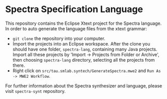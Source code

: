 # Spectra Specification Language
This repository contains the Eclipse Xtext project for the Spectra language. In order to auto generate the language files from the xtext grammar:
- `git clone` the repository into your computer.
- Import the projects into an Eclipse workspace. After the clone you should have one folder, `spectra-lang`, containing many Java projects. Import all these projects by 'Import -> Projects from Folder or Archive', then choosing `spectra-lang` directory, selecting all the projects from there.
- Right click on `src/tau.smlab.syntech/GenerateSpectra.mwe2` and `Run As -> MWE2 Workflow`.

For further information about the Spectra synthesizer and language, please visit `spectra-synt` repository.
